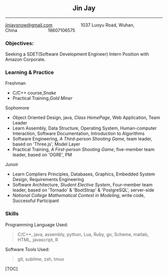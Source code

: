 
## <center><b>Jin Jay</b></center>

---
 
jinjaysnow@gmail.com&nbsp;&nbsp;&nbsp;&nbsp;&nbsp;&nbsp;&nbsp;&nbsp;&nbsp;&nbsp;&nbsp;&nbsp;&nbsp;&nbsp;&nbsp;&nbsp;&nbsp;&nbsp;&nbsp;&nbsp;&nbsp;&nbsp;&nbsp;1037 Luoyu Road, Wuhan, China&nbsp;&nbsp;&nbsp;&nbsp;&nbsp;&nbsp;&nbsp;&nbsp;&nbsp;&nbsp;&nbsp;&nbsp;&nbsp;&nbsp;&nbsp;&nbsp;&nbsp;&nbsp;&nbsp;&nbsp;&nbsp;&nbsp;&nbsp;&nbsp;&nbsp;18607106575

### **Objectives:**

Seeking a SDET(Software Development Engineer) Intern Position with Amazon Corporate.

### **Learning & Practice**
Freshman

- C/C++ course,*Snake* 
- Practical Training,*Gold Miner*

Sophomore

- Object Oriented Design, java, *Class HomePage*, Web Application, Team Leader
- Learn Assembly, Data Structure, Operating System, Human-computer Interaction, Software Documentation, Introduction to Algorithms
- Software Engineering, *A Third-person Shooting Game*, team leader, based on 'Three.js', Model Layer
- Practical Training, *A First-person Shooting Game*, five-member team leader, based on 'OGRE', PM

Junoir

- Learn Compliers Principles, Databases, Graphics, Embedded System Design, Requirements Engineering
- Software Architecture, *Student Elective System*, Four-member team leader, based on 'Tornado' & 'BootStrap' & 'PostgreSQL', server-side
- *National College Mathematical Contest in Modeling*, write code, Successful Participant

### **Skills**
Programming Language Used:

> C/C++, java, assembly, python, Lua, Ruby, go, Scheme, matlab, HTML, javascript, R

Software Tools Used:

> git, sublime, zsh, tmux


[TOC]